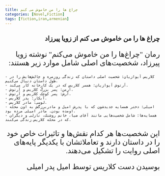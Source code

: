 ```yaml
---
title: چراغ ها را من خاموش می کنم
categories: [Novel,Fiction]
tags: [fiction,iran,armenian]
---
```


<style type="text/css"> 
@font-face { font-family: 'Roya'; src: url('../../roya.ttf'); } 
p { font-family: Roya; direction: rtl; font-size:24px; } 
ul {direction:rtl;font-family: Roya;}
h2 {direction:rtl;font-family: Roya;}
</style> 

## چراغ ها را من خاموش می کنم از زویا پیرزاد

رمان "چراغ‌ها را من خاموش می‌کنم" نوشته زویا پیرزاد، شخصیت‌های اصلی شامل موارد زیر هستند:

    - کلاریس آیوازیان: شخصیت اصلی داستان که زندگی روزمره و چالش‌هایش را در طول داستان دنبال می‌کنیم.
    - آرتوش آیوازیان: همسر کلاریس که در یک کارخانه کار می‌کند.
    - آرمن: پسر بزرگ کلاریس و آرتوش.
    - آرش: پسر کوچک کلاریس و آرتوش.
    - آبکار: پدر کلاریس.
    - لوسی: مادر کلاریس.
    - امیلی: دختر همسایه جدیدشون که با پدرش امیل و مادربرزگش به اون محله اومده بودن. مادر امیلی مرده بود.
    - همسایه‌ها: شامل شخصیت‌هایی مانند آقای ضیا، خانم روشنک، نازلی و دیگران که در محله کلاریس زندگی می‌کنند.

این شخصیت‌ها هر کدام نقش‌ها و تاثیرات خاص خود را در داستان دارند و تعاملاتشان با یکدیگر پایه‌های اصلی روایت را تشکیل می‌دهند.

بوسیدن دست کلاریس توسط امیل پدر امیلی 





